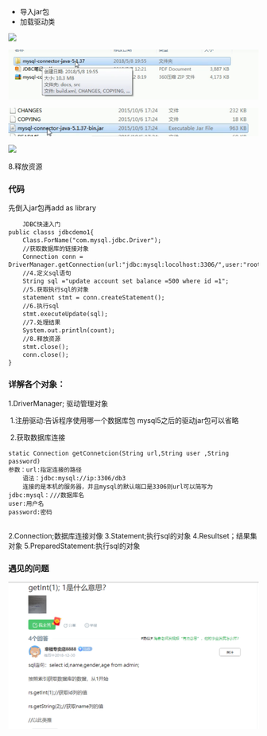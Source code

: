 * 导入jar包
* 加载驱动类

![](https://gitee.com/muyinchuan/images/raw/master/img/20200908200829.png)

![1599566941433](../../../img/1599566941433.png)

![1599566957380](../../../img/1599566957380.png)

![](https://gitee.com/muyinchuan/images/raw/master/img/20200908201121.png)

8.释放资源

### 代码

先倒入jar包再add as library

```
	JDBC快速入门
public classs jdbcdemo1{
    Class.ForName("com.mysql.jdbc.Driver");
    //获取数据库的链接对象
    Connection conn = DriverManager.getConnection(url:"jdbc:mysql:locolhost:3306/",user:"root",password:"password");
    //4.定义sql语句
    String sql ="update account set balance =500 where id =1";
    //5.获取执行sql的对象
    statement stmt = conn.createStatement();
    //6.执行sql
    stmt.executeUpdate(sql);
    //7.处理结果
    System.out.println(count);
    //8.释放资源
    stmt.close();
    conn.close();
}
```

### 详解各个对象：

1.DriverManager; 驱动管理对象

​       1.注册驱动:告诉程序使用哪一个数据库包
​              	mysql5之后的驱动jar包可以省略	

​	2.获取数据库连接


```
static Connection getConnetcion(String url,String user ,String password)
参数：url:指定连接的路径
	语法：jdbc:mysql://ip:3306/db3
	连接的是本机的服务器，并且mysql的默认端口是3306则url可以简写为jdbc:mysql：///数据库名
user:用户名
password:密码
	
```

2.Connection;数据库连接对像
3.Statement;执行sql的对象
4.Resultset；结果集对象
5.PreparedStatement:执行sql的对象

### 遇见的问题

![1599829813510](../../../img/1599829813510.png)


